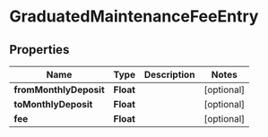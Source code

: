 

# GraduatedMaintenanceFeeEntry


## Properties

| Name | Type | Description | Notes |
|------------ | ------------- | ------------- | -------------|
|**fromMonthlyDeposit** | **Float** |  |  [optional] |
|**toMonthlyDeposit** | **Float** |  |  [optional] |
|**fee** | **Float** |  |  [optional] |



